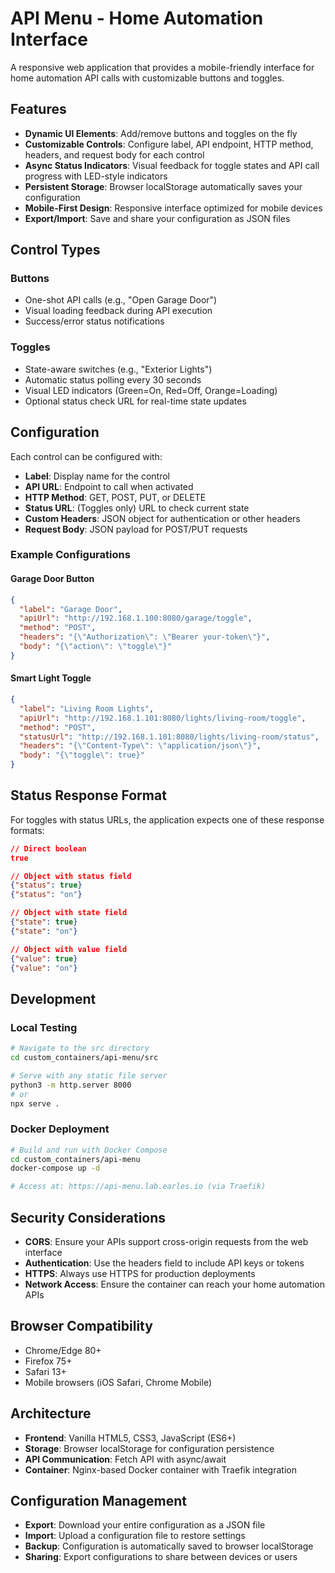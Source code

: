 # API Menu - Home Automation Interface

A responsive web application that provides a mobile-friendly interface for home automation API calls with customizable buttons and toggles.

## Features

- **Dynamic UI Elements**: Add/remove buttons and toggles on the fly
- **Customizable Controls**: Configure label, API endpoint, HTTP method, headers, and request body for each control
- **Async Status Indicators**: Visual feedback for toggle states and API call progress with LED-style indicators
- **Persistent Storage**: Browser localStorage automatically saves your configuration
- **Mobile-First Design**: Responsive interface optimized for mobile devices
- **Export/Import**: Save and share your configuration as JSON files

## Control Types

### Buttons
- One-shot API calls (e.g., "Open Garage Door")
- Visual loading feedback during API execution
- Success/error status notifications

### Toggles
- State-aware switches (e.g., "Exterior Lights")
- Automatic status polling every 30 seconds
- Visual LED indicators (Green=On, Red=Off, Orange=Loading)
- Optional status check URL for real-time state updates

## Configuration

Each control can be configured with:

- **Label**: Display name for the control
- **API URL**: Endpoint to call when activated
- **HTTP Method**: GET, POST, PUT, or DELETE
- **Status URL**: (Toggles only) URL to check current state
- **Custom Headers**: JSON object for authentication or other headers
- **Request Body**: JSON payload for POST/PUT requests

### Example Configurations

#### Garage Door Button
```json
{
  "label": "Garage Door",
  "apiUrl": "http://192.168.1.100:8080/garage/toggle",
  "method": "POST",
  "headers": "{\"Authorization\": \"Bearer your-token\"}",
  "body": "{\"action\": \"toggle\"}"
}
```

#### Smart Light Toggle
```json
{
  "label": "Living Room Lights",
  "apiUrl": "http://192.168.1.101:8080/lights/living-room/toggle",
  "method": "POST",
  "statusUrl": "http://192.168.1.101:8080/lights/living-room/status",
  "headers": "{\"Content-Type\": \"application/json\"}",
  "body": "{\"toggle\": true}"
}
```

## Status Response Format

For toggles with status URLs, the application expects one of these response formats:

```json
// Direct boolean
true

// Object with status field
{"status": true}
{"status": "on"}

// Object with state field  
{"state": true}
{"state": "on"}

// Object with value field
{"value": true}
{"value": "on"}
```

## Development

### Local Testing
```bash
# Navigate to the src directory
cd custom_containers/api-menu/src

# Serve with any static file server
python3 -m http.server 8000
# or
npx serve .
```

### Docker Deployment
```bash
# Build and run with Docker Compose
cd custom_containers/api-menu
docker-compose up -d

# Access at: https://api-menu.lab.earles.io (via Traefik)
```

## Security Considerations

- **CORS**: Ensure your APIs support cross-origin requests from the web interface
- **Authentication**: Use the headers field to include API keys or tokens
- **HTTPS**: Always use HTTPS for production deployments
- **Network Access**: Ensure the container can reach your home automation APIs

## Browser Compatibility

- Chrome/Edge 80+
- Firefox 75+
- Safari 13+
- Mobile browsers (iOS Safari, Chrome Mobile)

## Architecture

- **Frontend**: Vanilla HTML5, CSS3, JavaScript (ES6+)
- **Storage**: Browser localStorage for configuration persistence
- **API Communication**: Fetch API with async/await
- **Container**: Nginx-based Docker container with Traefik integration

## Configuration Management

- **Export**: Download your entire configuration as a JSON file
- **Import**: Upload a configuration file to restore settings
- **Backup**: Configuration is automatically saved to browser localStorage
- **Sharing**: Export configurations to share between devices or users